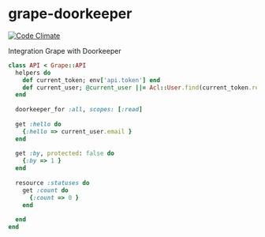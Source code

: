 grape-doorkeeper
================

[![Code Climate](https://codeclimate.com/github/fuCtor/grape-doorkeeper.png)](https://codeclimate.com/github/fuCtor/grape-doorkeeper)

Integration Grape with Doorkeeper

```ruby
class API < Grape::API
  helpers do
    def current_token; env['api.token'] end
    def current_user; @current_user ||= Acl::User.find(current_token.resource_owner_id) if current_token end
  end
  
  doorkeeper_for :all, scopes: [:read]
  
  get :hello do
    {:hello => current_user.email }
  end
  
  get :by, protected: false do
    {:by => 1 }
  end
  
  resource :statuses do
    get :count do
      {:count => 0 }
    end  
    
  end
end
```
